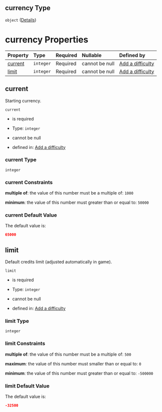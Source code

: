 ## currency Type

`object` ([Details](add-difficulty-properties-currency.md))

# currency Properties

| Property            | Type      | Required | Nullable       | Defined by                                                                                                                                 |
| :------------------ | :-------- | :------- | :------------- | :----------------------------------------------------------------------------------------------------------------------------------------- |
| [current](#current) | `integer` | Required | cannot be null | [Add a difficulty](add-difficulty-properties-currency-properties-current.md "add-difficulty.json#/properties/currency/properties/current") |
| [limit](#limit)     | `integer` | Required | cannot be null | [Add a difficulty](add-difficulty-properties-currency-properties-limit.md "add-difficulty.json#/properties/currency/properties/limit")     |

## current

Starting currency.

`current`

*   is required

*   Type: `integer`

*   cannot be null

*   defined in: [Add a difficulty](add-difficulty-properties-currency-properties-current.md "add-difficulty.json#/properties/currency/properties/current")

### current Type

`integer`

### current Constraints

**multiple of**: the value of this number must be a multiple of: `1000`

**minimum**: the value of this number must greater than or equal to: `50000`

### current Default Value

The default value is:

```json
65000
```

## limit

Default credits limit (adjusted automatically in game).

`limit`

*   is required

*   Type: `integer`

*   cannot be null

*   defined in: [Add a difficulty](add-difficulty-properties-currency-properties-limit.md "add-difficulty.json#/properties/currency/properties/limit")

### limit Type

`integer`

### limit Constraints

**multiple of**: the value of this number must be a multiple of: `500`

**maximum**: the value of this number must smaller than or equal to: `0`

**minimum**: the value of this number must greater than or equal to: `-500000`

### limit Default Value

The default value is:

```json
-32500
```
